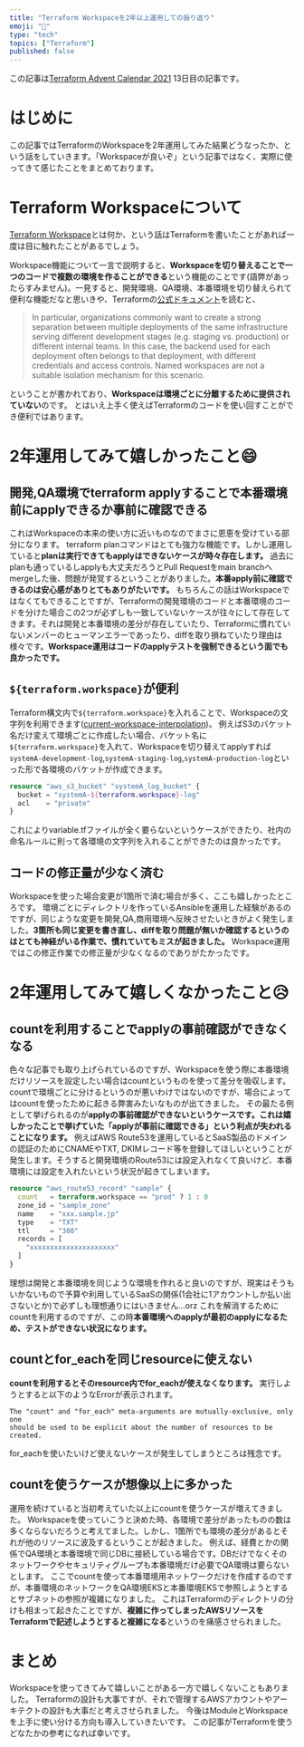 ```yaml
---
title: "Terraform Workspaceを2年以上運用しての振り返り"
emoji: "🎄"
type: "tech"
topics: ["Terraform"]
published: false
---
```


この記事は[Terraform Advent Calendar 2021](https://qiita.com/advent-calendar/2021/terraform) 13日目の記事です。

# はじめに
この記事ではTerraformのWorkspaceを2年運用してみた結果どうなったか、という話をしていきます。「Workspaceが良いぞ」という記事ではなく、実際に使ってきて感じたことをまとめております。

# Terraform Workspaceについて
[Terraform Workspace](https://www.terraform.io/docs/language/state/workspaces.html)とは何か、という話はTerraformを書いたことがあれば一度は目に触れたことがあるでしょう。

Workspace機能について一言で説明すると、**Workspaceを切り替えることで一つのコードで複数の環境を作ることができる**という機能のことです(語弊があったらすみません)。一見すると、開発環境、QA環境、本番環境を切り替えられて便利な機能だなと思いきや、Terraformの[公式ドキュメント](https://www.terraform.io/docs/language/state/workspaces.html)を読むと、

> In particular, organizations commonly want to create a strong separation between multiple deployments of the same infrastructure serving different development stages (e.g. staging vs. production) or different internal teams. In this case, the backend used for each deployment often belongs to that deployment, with different credentials and access controls. Named workspaces are not a suitable isolation mechanism for this scenario.

ということが書かれており、**Workspaceは環境ごとに分離するために提供されていない**のです。
とはいえ上手く使えばTerraformのコードを使い回すことができ便利ではあります。

# 2年運用してみて嬉しかったこと😄
## 開発,QA環境でterraform applyすることで本番環境前にapplyできるか事前に確認できる
これはWorkspaceの本来の使い方に近いものなのでまさに恩恵を受けている部分になります。
terraform planコマンドはとても強力な機能です。しかし運用していると**planは実行できてもapplyはできないケースが時々存在します。**
過去にplanも通っているしapplyも大丈夫だろうとPull Requestをmain branchへmergeした後、問題が発覚するということがありました。**本番apply前に確認できるのは安心感がありとてもありがたいです。**
もちろんこの話はWorkspaceではなくてもできることですが、Terraformの開発環境のコードと本番環境のコードを分けた場合この2つが必ずしも一致していないケースが往々にして存在してきます。それは開発と本番環境の差分が存在していたり、Terraformに慣れていないメンバーのヒューマンエラーであったり、diffを取り損ねていたり理由は様々です。**Workspace運用はコードのapplyテストを強制できるという面でも良かったです。**

## `${terraform.workspace}`が便利
Terraform構文内で`${terraform.workspace}`を入れることで、Workspaceの文字列を利用できます([current-workspace-interpolation](https://www.terraform.io/docs/language/state/workspaces.html#current-workspace-interpolation))。
例えばS3のバケット名だけ変えて環境ごとに作成したい場合、バケット名に`${terraform.workspace}`を入れて、Workspaceを切り替えてapplyすれば`systemA-development-log`,`systemA-staging-log`,`systemA-production-log`といった形で各環境のバケットが作成できます。
```tf
resource "aws_s3_bucket" "systemA_log_bucket" {
  bucket = "systemA-${terraform.workspace}-log"
  acl    = "private"
}
```
これによりvariable.tfファイルが全く要らないというケースができたり、社内の命名ルールに則って各環境の文字列を入れることができたのは良かったです。

## コードの修正量が少なく済む
Workspaceを使った場合変更が1箇所で済む場合が多く、ここも嬉しかったところです。
環境ごとにディレクトリを作っているAnsibleを運用した経験があるのですが、同じような変更を開発,QA,商用環境へ反映させたいときがよく発生しました。**3箇所も同じ変更を書き直し、diffを取り問題が無いか確認するというのはとても神経がいる作業で、慣れていてもミスが起きました。**
Workspace運用ではこの修正作業での修正量が少なくなるのでありがたかったです。

# 2年運用してみて嬉しくなかったこと😥
## countを利用することでapplyの事前確認ができなくなる
色々な記事でも取り上げられているのですが、Workspaceを使う際に本番環境だけリソースを設定したい場合はcountというものを使って差分を吸収します。countで環境ごとに分けるというのが悪いわけではないのですが、場合によってはcountを使ったために起きる弊害みたいなものが出てきました。
その最たる例として挙げられるのが**applyの事前確認ができないというケースです。これは嬉しかったことで挙げていた「applyが事前に確認できる」という利点が失われることになります。**
例えばAWS Route53を運用しているとSaaS製品のドメインの認証のためにCNAMEやTXT, DKIMレコード等を登録してほしいということが発生します。そうすると開発環境のRoute53には設定入れなくて良いけど、本番環境には設定を入れたいという状況が起きてしまいます。
```tf
resource "aws_route53_record" "sample" {
  count   = terraform.workspace == "prod" ? 1 : 0
  zone_id = "sample_zone"
  name    = "xxx.sample.jp"
  type    = "TXT"
  ttl     = "300"
  records = [
    "xxxxxxxxxxxxxxxxxxxxx"
  ]
}
```
理想は開発と本番環境を同じような環境を作れると良いのですが、現実はそうもいかないもので予算や利用しているSaaSの関係(1会社に1アカウントしか払い出さないとか)で必ずしも理想通りにはいきません...orz
これを解消するためにcountを利用するのですが、この時**本番環境へのapplyが最初のapplyになるため、テストができない状況になります。**

## countとfor_eachを同じresourceに使えない
**countを利用するとそのresource内でfor_eachが使えなくなります。** 実行しようとすると以下のようなErrorが表示されます。
```
The "count" and "for_each" meta-arguments are mutually-exclusive, only one
should be used to be explicit about the number of resources to be created.
```
for_eachを使いたいけど使えないケースが発生してしまうところは残念です。

## countを使うケースが想像以上に多かった
運用を続けていると当初考えていた以上にcountを使うケースが増えてきました。
Workspaceを使っていこうと決めた時、各環境で差分があったものの数は多くならないだろうと考えてました。しかし、1箇所でも環境の差分があるとそれが他のリソースに波及するということが起きました。
例えば、経費とかの関係でQA環境と本番環境で同じDBに接続している場合です。DBだけでなくそのネットワークやセキュリティグループも本番環境だけ必要でQA環境は要らないとします。
ここでcountを使って本番環境用ネットワークだけを作成するのですが、本番環境のネットワークをQA環境EKSと本番環境EKSで参照しようとするとサブネットの参照が複雑になりました。
これはTerraformのディレクトリの分けも相まって起きたことですが、**複雑に作ってしまったAWSリソースをTerraformで記述しようとすると複雑になる**というのを痛感させられました。

# まとめ
Workspaceを使ってきてみて嬉しいことがある一方で嬉しくないこともありました。
Terraformの設計も大事ですが、それで管理するAWSアカウントやアーキテクトの設計も大事だと考えさせられました。
今後はModuleとWorkspaceを上手に使い分ける方向も導入していきたいです。
この記事がTerraformを使うどなたかの参考になれば幸いです。
